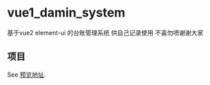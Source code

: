 # vue1_damin_system
 基于vue2 element-ui 的台账管理系统 供自己记录使用 不喜勿喷谢谢大家
##  项目
See [预览地址](http://wuguosong.top:8080/).
